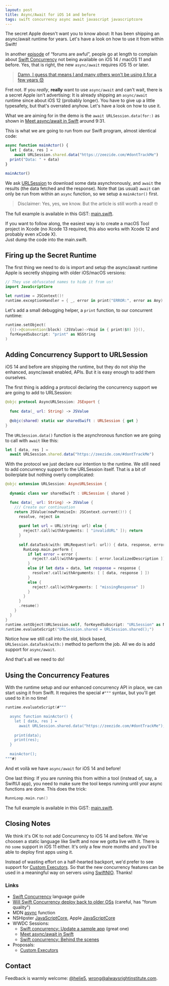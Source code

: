 ```yaml
---
layout: post
title: Async/Await for iOS 14 and before
tags: swift concurrency async await javascript javascriptcore
---
```

The secret Apple doesn't want you to know about:
It has been shipping an async/await runtime for years.
Let's have a look on how to use it from within Swift!

In another [episode](https://forums.swift.org/t/will-swift-concurrency-deploy-back-to-older-oss/49370) 
of “forums are awful”, people go at length to complain about
[Swift Concurrency](https://docs.swift.org/swift-book/LanguageGuide/Concurrency.html)
not being available on iOS 14 / macOS 11 and before.
Yes, that is right, the new `async/await` requires iOS 15 or later.

> [Damn, I guess that means I and many others won't be using it for a few years 😞](https://forums.swift.org/t/will-swift-concurrency-deploy-back-to-older-oss/49370/7)

Fret not. If you *really*, **really** want to use `async/await` and can't wait,
there is a secret Apple isn't advertising:
It is already shipping an `async/await` runtime since about iOS 12
(probably longer).
You have to give up a little typesafety, but that's overrated anyhow.
Let's have a look on how to use it.

What we are aiming for in the demo is the `await URLSession.data(for:)`
as shown in 
[Meet async/await in Swift](https://developer.apple.com/videos/play/wwdc2021/10132)
around 9:31.

This is what we are going to run from our Swift program, almost identical code:
```javascript
async function mainActor() {
  let [ data, res ] =
    await URLSession.shared.data("https://zeezide.com/#dontTrackMe")
  print("Data: " + data)
}

mainActor()
```
We ask [URLSession](https://developer.apple.com/documentation/foundation/urlsession)
to download some data asynchronously, and `await` the results (the data fetched
and the response).
Note that (as usual) `await` can only be run from within an `async` function,
so we setup a `mainActor()` first.

> Disclaimer: Yes, yes, we know. But the article is still worth a read! 🤓

The full example is available in this GiST:
[main.swift](https://gist.github.com/helje5/0f8f41ac73c2ea0bf161db81defaa08e).

If you want to follow along, the easiest way is to create a macOS
Tool project in Xcode (no Xcode 13 required, this also works with Xcode 12
and probably even xCode X).<br/>
Just dump the code into the main.swift.

## Firing up the Secret Runtime

The first thing we need to do is import and setup the async/await runtime
Apple is secretly shipping with older iOS/macOS versions:
```swift
// They use obfuscated names to hide it from us!
import JavaScriptCore

let runtime = JSContext()!
runtime.exceptionHandler = { _, error in print("ERROR:", error as Any) }
```

Let's add a small debugging helper, a `print` function, to our concurrent
runtime:
```swift
runtime.setObject(
  {()->@convention(block) (JSValue)->Void in { print($0) }}(),
  forKeyedSubscript: "print" as NSString
)
```

## Adding Concurrency Support to URLSession

iOS 14 and before are shipping the runtime, but they do not ship the
enhanced, async/await enabled, APIs.
But it is easy enough to add them ourselves.

The first thing is adding a protocol declaring the concurrency support we are
going to add to URLSession:
```swift
@objc protocol AsyncURLSession: JSExport {
  
  func data(_ url: String) -> JSValue
  
  @objc(shared) static var sharedSwift : URLSession { get }
}
```

The `URLSession.data()` function is the asynchronous function we are going
to call with `await` like this:
```javascript
let [ data, res ] =
  await URLSession.shared.data("https://zeezide.com/#dontTrackMe")
```

With the protocol we just declare our intention to the runtime.
We still need to add concurrency support to the URLSession itself.
That is a bit of boilerplate but nothing overly complicated:
```swift
@objc extension URLSession: AsyncURLSession {
  
  dynamic class var sharedSwift : URLSession { shared }

  func data(_ url: String) -> JSValue {
    /// Create our continuation
    return JSValue(newPromiseIn: JSContext.current()!) { 
      resolve, reject in
      
      guard let url = URL(string: url) else {
        reject?.call(withArguments: [ "invalidURL" ]); return
      }
      
      self.dataTask(with: URLRequest(url: url)) { data, response, error in
        RunLoop.main.perform {
          if let error = error {
            reject?.call(withArguments: [ error.localizedDescription ])
          }
          else if let data = data, let response = response {
            resolve?.call(withArguments: [ [ data, response ] ])
          }
          else {
            reject?.call(withArguments: [ "missingResponse" ])
          }
        }
      }
      .resume()
    }
  }
}
runtime.setObject(URLSession.self, forKeyedSubscript: "URLSession" as NSString)
runtime.evaluateScript("URLSession.shared = URLSession.shared();")
```

Notice how we still call into the old, block based, `URLSession.dataTask(with:)` 
method to perform the job.
All we do is add support for `async/await`.

And that's all we need to do!


## Using the Concurrency Features

With the runtime setup and our enhanced concurrency API in place,
we can start using it from Swift. 
It requires the special `#"""` syntax, but you'll get used to it in no time!

```swift
runtime.evaluateScript(#"""

  async function mainActor() {
    let [ data, res ] =
      await URLSession.shared.data("https://zeezide.com/#dontTrackMe");
    
    print(data);
    print(res);
  }
  
  mainActor();
"""#)
```

And et voilà we have `async/await` for iOS 14 and before!

One last thing:
If you are running this from within a tool (instead of, say, a SwiftUI app), 
you need to make sure the tool keeps running until your async functions are
done.
This does the trick:
```swift
RunnLoop.main.run()
```

The full example is available in this GiST:
[main.swift](https://gist.github.com/helje5/0f8f41ac73c2ea0bf161db81defaa08e).


## Closing Notes

We think it's OK to not add Concurrency to iOS 14 and before.
We've choosen a static language like Swift and now we gotta live with it.
There is no `some` support in iOS 11 either.
It's only a few more months and you'll be able to deploy first apps using it.

Instead of wasting effort on a half-hearted backport,
we'd prefer to see support for
[Custom Executors](https://github.com/rjmccall/swift-evolution/blob/custom-executors/proposals/0000-custom-executors.md).
So that the new concurrency features can be used in a meaningful way
on servers using [SwiftNIO](https://github.com/apple/swift-nio). Thanks!


### Links

- [Swift Concurrency](https://docs.swift.org/swift-book/LanguageGuide/Concurrency.html) language guide
- [Will Swift Concurrency deploy back to older OSs](https://forums.swift.org/t/will-swift-concurrency-deploy-back-to-older-oss/49370)
  (careful, has "forum quality")
- MDN [async](https://developer.mozilla.org/en-US/docs/Web/JavaScript/Reference/Statements/async_function) function
- NSHipster [JavaScriptCore](https://nshipster.com/javascriptcore/),
  Apple [JavaScriptCore](https://developer.apple.com/documentation/javascriptcore)
- WWDC Sessions:
  - [Swift concurrency: Update a sample app](https://developer.apple.com/videos/play/wwdc2021/10194/) (great one)
  - [Meet async/await in Swift](https://developer.apple.com/videos/play/wwdc2021/10132)
  - [Swift concurrency: Behind the scenes](https://developer.apple.com/videos/play/wwdc2021/10254/)
- Proposals:
  - [Custom Executors](https://github.com/rjmccall/swift-evolution/blob/custom-executors/proposals/0000-custom-executors.md)


## Contact

Feedback is warmly welcome:
[@helje5](https://twitter.com/helje5),
[wrong@alwaysrightinstitute.com](mailto:wrong@alwaysrightinstitute.com).
